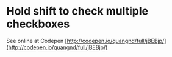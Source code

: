 # Hold shift to check multiple checkboxes

See online at Codepen [http://codepen.io/quangnd/full/jBEBjp/](http://codepen.io/quangnd/full/jBEBjp/)
